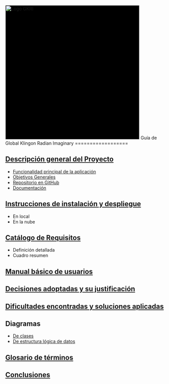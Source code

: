 <img src="https://github.com/carlosgarcia8/gkri/raw/master/web/images/logo.png" width="420" title="Logo GKRI" style="background: black;">
Guía de Global Klingon Radian Imaginary
==================

[Descripción general del Proyecto](descripcion-general.md)
----------------------------------------------------------

* [Funcionalidad principal de la aplicación](descripcion-general.md)
* [Objetivos Generales](descripcion-general.md)
* [Repositorio en GitHub](https://github.com/carlosgarcia8/gkri)
* [Documentación](https://carlosgarcia8.github.io/gkri/)

[Instrucciones de instalación y despliegue](instrucciones.md)
----------------------------------------------------------

* En local
* En la nube

[Catálogo de Requisitos](requisitos.md)
---------------------------------------

* Definición detallada
* Cuadro resumen

[Manual básico de usuarios](manual.md)
--------------------------------------

[Decisiones adoptadas y su justificación](decisiones.md)
--------------------------------------------------------

[Dificultades encontradas y soluciones aplicadas](dificultades.md)
------------------------------------------------------------------

Diagramas
---------

* [De clases](https://github.com/carlosgarcia8/gkri/raw/master/guia/images/diagrama-clase.png)
* [De estructura lógica de datos](https://github.com/carlosgarcia8/gkri/raw/master/guia/images/diagrama-logico.png)

[Glosario de términos](glosario.md)
----------------------------------

[Conclusiones](conclusiones.md)
-------------------------------
